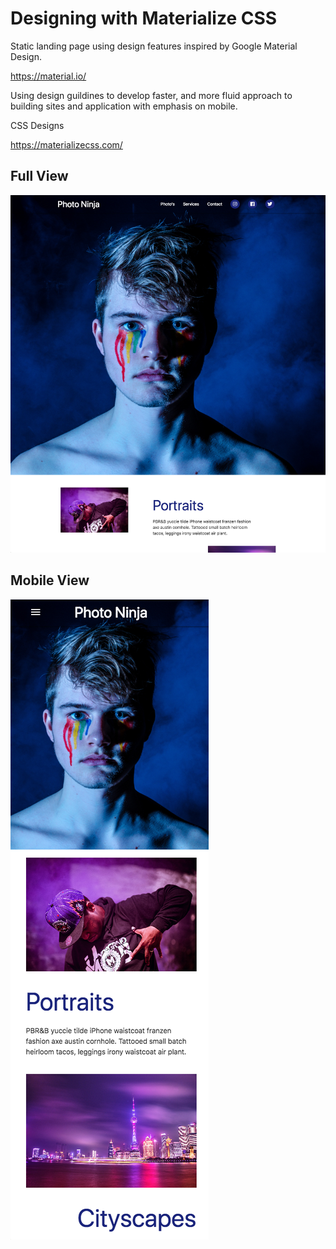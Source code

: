 # Designing with Materialize CSS

Static landing page using design features inspired by Google Material Design.

https://material.io/

Using design guildines to develop faster, and more fluid approach to building sites and application with emphasis on mobile.

CSS Designs

https://materializecss.com/

## Full View

![Main Landing Page](https://github.com/xboudsady/materialize-css/blob/master/img/main-page.png)

## Mobile View

![Mobile View](https://github.com/xboudsady/materialize-css/blob/master/img/main-page-mobile.png)

